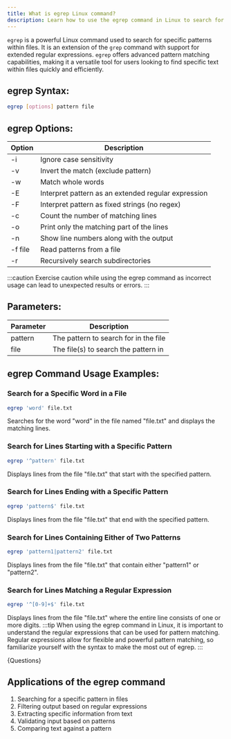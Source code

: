 ```yaml
---
title: What is egrep Linux command?
description: Learn how to use the egrep command in Linux to search for patterns within files efficiently.
---
```


`egrep` is a powerful Linux command used to search for specific patterns within files. It is an extension of the `grep` command with support for extended regular expressions. `egrep` offers advanced pattern matching capabilities, making it a versatile tool for users looking to find specific text within files quickly and efficiently.

## egrep Syntax:
```bash
egrep [options] pattern file
```
## egrep Options:
| Option         | Description                           |
|----------------|---------------------------------------|
| -i             | Ignore case sensitivity                |
| -v             | Invert the match (exclude pattern)     |
| -w             | Match whole words                     |
| -E             | Interpret pattern as an extended regular expression |
| -F             | Interpret pattern as fixed strings (no regex) |
| -c             | Count the number of matching lines    |
| -o             | Print only the matching part of the lines |
| -n             | Show line numbers along with the output |
| -f file        | Read patterns from a file            |
| -r             | Recursively search subdirectories     |

:::caution
Exercise caution while using the egrep command as incorrect usage can lead to unexpected results or errors.
:::

## Parameters:
| Parameter      | Description                           |
|----------------|---------------------------------------|
| pattern        | The pattern to search for in the file |
| file           | The file(s) to search the pattern in  |
## egrep Command Usage Examples:

### Search for a Specific Word in a File
```bash
egrep 'word' file.txt
```
Searches for the word "word" in the file named "file.txt" and displays the matching lines.

### Search for Lines Starting with a Specific Pattern
```bash
egrep '^pattern' file.txt
```
Displays lines from the file "file.txt" that start with the specified pattern.

### Search for Lines Ending with a Specific Pattern
```bash
egrep 'pattern$' file.txt
```
Displays lines from the file "file.txt" that end with the specified pattern.

### Search for Lines Containing Either of Two Patterns
```bash
egrep 'pattern1|pattern2' file.txt
```
Displays lines from the file "file.txt" that contain either "pattern1" or "pattern2".

### Search for Lines Matching a Regular Expression
```bash
egrep '^[0-9]+$' file.txt
```
Displays lines from the file "file.txt" where the entire line consists of one or more digits.
:::tip
When using the egrep command in Linux, it is important to understand the regular expressions that can be used for pattern matching. Regular expressions allow for flexible and powerful pattern matching, so familiarize yourself with the syntax to make the most out of egrep.
:::

{Questions}
## Applications of the egrep command

1. Searching for a specific pattern in files
2. Filtering output based on regular expressions
3. Extracting specific information from text
4. Validating input based on patterns
5. Comparing text against a pattern